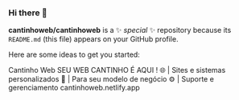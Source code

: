 ### Hi there 👋


**cantinhoweb/cantinhoweb** is a ✨ _special_ ✨ repository because its `README.md` (this file) appears on your GitHub profile.

Here are some ideas to get you started:

Cantinho Web
SEU WEB CANTINHO É AQUI !
🌐 | Sites e sistemas personalizados
🛒 | Para seu modelo de negócio
⚙️ | Suporte e gerenciamento
cantinhoweb.netlify.app

